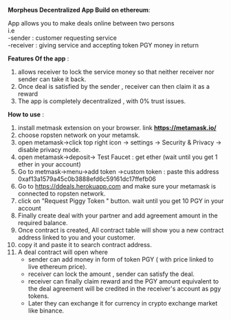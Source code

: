 **Morpheus Decentralized App Build on ethereum**:   

App allows you to make deals online between two persons   
i.e  
-sender : customer requesting service  
-receiver : giving service and accepting token PGY money in return 


**Features Of the app** :

1. allows receiver to lock the service money so that neither receiver nor sender can take it back.
2. Once deal is satisfied by the sender , receiver can then claim it as a reward
3. The app is completely decentralized , with 0% trust issues.



**How to use** :

1. install metmask extension on your browser. link **https://metamask.io/**
2. choose ropsten network on your metamsk.
3. open metamask->click top right icon -> settings -> Security & Privacy -> disable privacy mode.
4. open metamask->deposit-> Test Faucet : get ether (wait until you get 1 ether in your account)
3. Go to metmask->menu->add token ->custom token :
    paste this address  0xaf13a1579a45c0b3888efd6c59161dc17ffefb06
4. Go to https://ddeals.herokuapp.com and make sure your metamask is connected to ropsten network.
5. click on "Request Piggy Token " button.
    wait until you get 10 PGY in your account
6. Finally create deal with your partner and add agreement amount in the required balance.
7. Once contract is created, All contract table will show you a new contract address linked to you and your customer.
8. copy it and paste it to search contract address.
9. A deal contract will open where 
    - sender can add money in form of token PGY ( with price linked to live ethereum price).
    - receiver can lock the amount , sender can satisfy the deal.
    - receiver can finally claim reward and the PGY amount equivalent to the deal agreement will be credited in the receiver's             account as pgy tokens.
    - Later they can exchange it for currency in crypto exchange market like binance.
